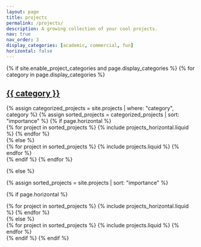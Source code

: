 ```yaml
---
layout: page
title: projects
permalink: /projects/
description: A growing collection of your cool projects.
nav: true
nav_order: 3
display_categories: [academic, commercial, fun]
horizontal: false
---
```


<!-- pages/projects.md -->
<div class="projects">
{% if site.enable_project_categories and page.display_categories %}
  <!-- Display categorized projects -->
  {% for category in page.display_categories %}
  <a id="{{ category }}" href=".#{{ category }}">
    <h2 class="category">{{ category }}</h2>
  </a>
  {% assign categorized_projects = site.projects | where: "category", category %}
  {% assign sorted_projects = categorized_projects | sort: "importance" %}
  <!-- Generate cards for each project -->
  {% if page.horizontal %}
  <div class="container">
    <div class="row row-cols-2">
    {% for project in sorted_projects %}
      {% include projects_horizontal.liquid %}
    {% endfor %}
    </div>
  </div>
  {% else %}
  <div class="grid">
    {% for project in sorted_projects %}
      {% include projects.liquid %}
    {% endfor %}
  </div>
  {% endif %}
  {% endfor %}

{% else %}

<!-- Display projects without categories -->

{% assign sorted_projects = site.projects | sort: "importance" %}

  <!-- Generate cards for each project -->

{% if page.horizontal %}

  <div class="container">
    <div class="row row-cols-2">
    {% for project in sorted_projects %}
      {% include projects_horizontal.liquid %}
    {% endfor %}
    </div>
  </div>
  {% else %}
  <div class="grid">
    {% for project in sorted_projects %}
      {% include projects.liquid %}
    {% endfor %}
  </div>
  {% endif %}
{% endif %}
</div>
